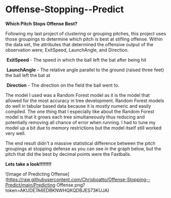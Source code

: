 # Offense-Stopping--Predict

**Which Pitch Stops Offense Best?**

Following my last project of clustering or grouping pitches, this project uses those groupings to determine which pitch is best at stifling offense. Within the data set, the attributes that determined the offensive output of the observation were; ExitSpeed, LaunchAngle, and Direction. 



​	**ExitSpeed** - The speed in which the ball left the bat after being hit

​	**LaunchAngle** - The relative angle parallel to the ground (raised three feet) the ball left the bat at

​	**Direction** - The direction on the field the ball went to.



The model I used was a Random Forest model as it is the model that allowed for the most accuracy in tree development. Random Forest models do well in tabular based data because it is mostly numeric and easily compiled. The one thing that I especially like about the Random Forest model is that it grows each tree simultaneously thus reducing and potentially removing all chance of error when running. I had to tune my model up a bit due to memory restrictions but the model itself still worked very well.

The end result didn't a massive statistical difference between the pitch groupings at stopping defense as you can see in the graph below, but the pitch that did the best by decimal points were the Fastballs.



**Lets take a look!!!!!!!!**



![Image of Predicting Offense](https://raw.githubusercontent.com/Chrisboatto/Offense-Stopping--Predict/main/Predicting Offense.png?token=AKUDE7A6EDBKNWHQKQDBJES73KUJA)
